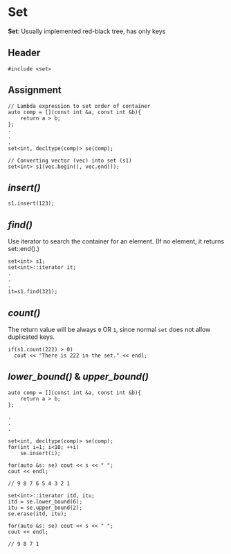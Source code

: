 # Set
**Set**: Usually implemented red-black tree, has only keys
## Header
    #include <set>
## Assignment
    // Lambda expression to set order of container
    auto comp = [](const int &a, const int &b){
        return a > b;
    };
    .
    .
    .
    set<int, decltype(comp)> se(comp);

    // Converting vector (vec) into set (s1)
    set<int> s1(vec.begin(), vec.end());
## *insert()*
    s1.insert(123);
## *find()*
Use iterator to search the container for an element.
(If no element, it returns set::end().)

    set<int> s1;
    set<int>::iterator it;
    .
    .
    .
    it=s1.find(321);

## *count()*
The return value will be always `0` OR `1`, since normal `set` does not allow duplicated keys.

    if(s1.count(222) > 0)
      cout << "There is 222 in the set." << endl;

## *lower_bound()* & *upper_bound()*
    auto comp = [](const int &a, const int &b){
        return a > b;
    };

    .
    .
    .

    set<int, decltype(comp)> se(comp);
    for(int i=1; i<10; ++i)
        se.insert(i);
    
    for(auto &s: se) cout << s << " ";
    cout << endl;

    // 9 8 7 6 5 4 3 2 1
    
    set<int>::iterator itd, itu;
    itd = se.lower_bound(6);
    itu = se.upper_bound(2);
    se.erase(itd, itu);
    
    for(auto &s: se) cout << s << " ";
    cout << endl;

    // 9 8 7 1
